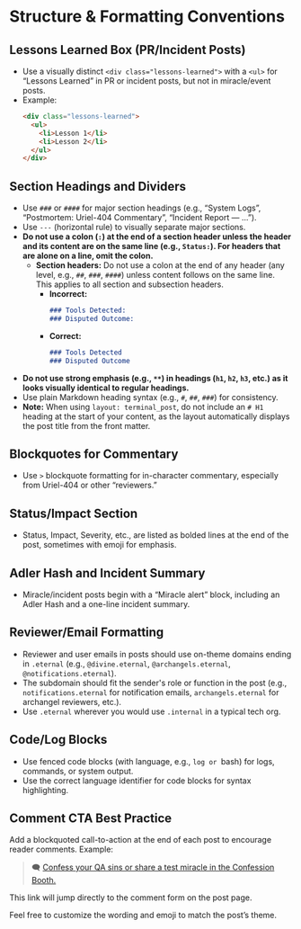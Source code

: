 # Structure & Formatting Conventions

## Lessons Learned Box (PR/Incident Posts)
- Use a visually distinct `<div class="lessons-learned">` with a `<ul>` for “Lessons Learned” in PR or incident posts, but not in miracle/event posts.
- Example:
  ```html
  <div class="lessons-learned">
    <ul>
      <li>Lesson 1</li>
      <li>Lesson 2</li>
    </ul>
  </div>
  ```

## Section Headings and Dividers
- Use `###` or `####` for major section headings (e.g., “System Logs”, “Postmortem: Uriel-404 Commentary”, “Incident Report — ...”).
- Use `---` (horizontal rule) to visually separate major sections.
- **Do not use a colon (`:`) at the end of a section header unless the header and its content are on the same line (e.g., `Status:`). For headers that are alone on a line, omit the colon.**
  - **Section headers:** Do not use a colon at the end of any header (any level, e.g., `##`, `###`, `####`) unless content follows on the same line. This applies to all section and subsection headers.
    - **Incorrect:**
      ```markdown
      ### Tools Detected:
      ### Disputed Outcome:
      ```
    - **Correct:**
      ```markdown
      ### Tools Detected
      ### Disputed Outcome
      ```
- **Do not use strong emphasis (e.g., `**`) in headings (`h1`, `h2`, `h3`, etc.) as it looks visually identical to regular headings.**
- Use plain Markdown heading syntax (e.g., `#`, `##`, `###`) for consistency.
- **Note:** When using `layout: terminal_post`, do not include an `# H1` heading at the start of your content, as the layout automatically displays the post title from the front matter.

## Blockquotes for Commentary
- Use `>` blockquote formatting for in-character commentary, especially from Uriel-404 or other “reviewers.”

## Status/Impact Section
- Status, Impact, Severity, etc., are listed as bolded lines at the end of the post, sometimes with emoji for emphasis.

## Adler Hash and Incident Summary
- Miracle/incident posts begin with a “Miracle alert” block, including an Adler Hash and a one-line incident summary.

## Reviewer/Email Formatting
- Reviewer and user emails in posts should use on-theme domains ending in `.eternal` (e.g., `@divine.eternal`, `@archangels.eternal`, `@notifications.eternal`).
- The subdomain should fit the sender's role or function in the post (e.g., `notifications.eternal` for notification emails, `archangels.eternal` for archangel reviewers, etc.).
- Use `.eternal` wherever you would use `.internal` in a typical tech org.

## Code/Log Blocks
- Use fenced code blocks (with language, e.g., ```log or ```bash) for logs, commands, or system output.
- Use the correct language identifier for code blocks for syntax highlighting.

## Comment CTA Best Practice

Add a blockquoted call-to-action at the end of each post to encourage reader comments. Example:

> 🗨️ [Confess your QA sins or share a test miracle in the Confession Booth.](#confessions)

This link will jump directly to the comment form on the post page.

Feel free to customize the wording and emoji to match the post’s theme.
